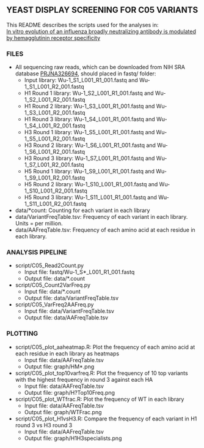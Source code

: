 ## YEAST DISPLAY SCREENING FOR C05 VARIANTS
This README describes the scripts used for the analyses in:  
[In vitro evolution of an influenza broadly neutralizing antibody is modulated by hemagglutinin receptor specificity](http://www.nature.com/articles/ncomms15371)
### FILES
* All sequencing raw reads, which can be downloaded from NIH SRA database [PRJNA326694](https://www.ncbi.nlm.nih.gov/bioproject/PRJNA326694), should placed in fastq/ folder:
  * Input library: Wu-1\_S1\_L001\_R1\_001.fastq and Wu-1\_S1\_L001\_R2\_001.fastq
  * H1 Round 1 library: Wu-1\_S2\_L001\_R1\_001.fastq and Wu-1\_S2\_L001\_R2\_001.fastq
  * H1 Round 2 library: Wu-1\_S3\_L001\_R1\_001.fastq and Wu-1\_S3\_L001\_R2\_001.fastq
  * H1 Round 3 library: Wu-1\_S4\_L001\_R1\_001.fastq and Wu-1\_S4\_L001\_R2\_001.fastq
  * H3 Round 1 library: Wu-1\_S5\_L001\_R1\_001.fastq and Wu-1\_S5\_L001\_R2\_001.fastq
  * H3 Round 2 library: Wu-1\_S6\_L001\_R1\_001.fastq and Wu-1\_S6\_L001\_R2\_001.fastq
  * H3 Round 3 library: Wu-1\_S7\_L001\_R1\_001.fastq and Wu-1\_S7\_L001\_R2\_001.fastq
  * H5 Round 1 library: Wu-1\_S9\_L001\_R1\_001.fastq and Wu-1\_S9\_L001\_R2\_001.fastq
  * H5 Round 2 library: Wu-1\_S10\_L001\_R1\_001.fastq and Wu-1\_S10\_L001\_R2\_001.fastq
  * H5 Round 3 library: Wu-1\_S11\_L001\_R1\_001.fastq and Wu-1\_S11\_L001\_R2\_001.fastq
* data/\*count: Counting for each variant in each library
* data/VariantFreqTable.tsv: Frequency of each variant in each library. Units = per million.
* data/AAFreqTable.tsv: Frequency of each amino acid at each residue in each library. 

### ANALYSIS PIPELINE
* script/C05\_Read2Count.py
  * Input file: fastq/Wu-1\_S\*\_L001\_R1\_001.fastq
  * Output file: data/\*.count
* script/C05\_Count2VarFreq.py
  * Input file: data/\*.count
  * Output file: data/VariantFreqTable.tsv
* script/C05\_VarFreq2AAFreq.py
  * Input file: data/VariantFreqTable.tsv
  * Output file: data/AAFreqTable.tsv

### PLOTTING
* script/C05\_plot\_aaheatmap.R: Plot the frequency of each amino acid at each residue in each library as heatmaps
  * Input file: data/AAFreqTable.tsv
  * Output file: graph/HM\*.png
* script/C05\_plot\_top10varfreq.R: Plot the frequency of 10 top variants with the highest frequency in round 3 against each HA
  * Input file: data/AAFreqTable.tsv
  * Output file: graph/H?Top10Freq.png
* script/C05\_plot\_WTfrac.R: Plot the frequency of WT in each library 
  * Input file: data/AAFreqTable.tsv
  * Output file: graph/WTFrac.png
* script/C05\_plot\_H1vsH3.R: Compare the frequency of each variant in H1 round 3 vs H3 round 3
  * Input file: data/AAFreqTable.tsv
  * Output file: graph/H1H3specialists.png
